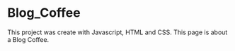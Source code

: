 # Blog_Coffee
This project was create with Javascript, HTML and CSS. This page is about a Blog Coffee.

